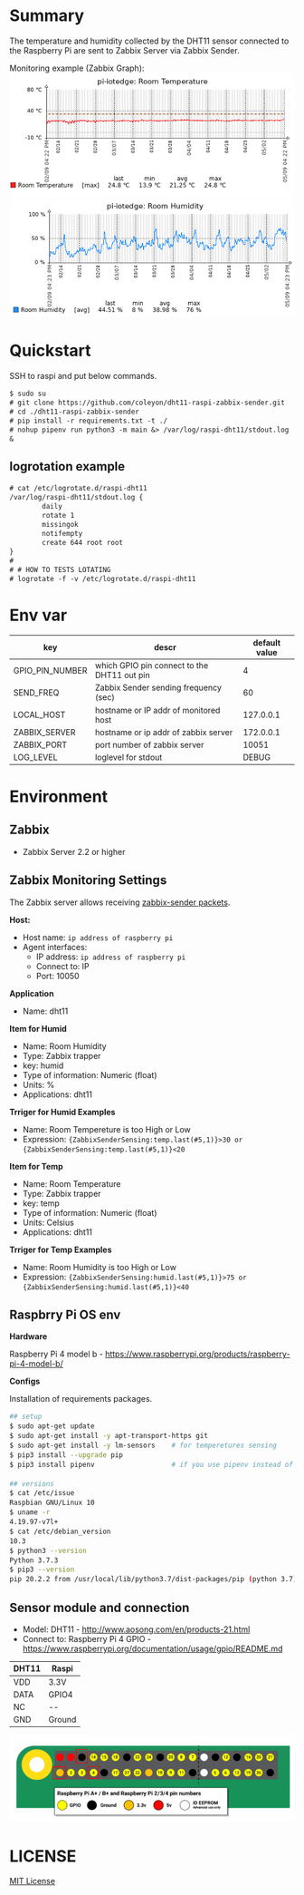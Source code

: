 # Summary

The temperature and humidity collected by the DHT11 sensor connected to the Raspberry Pi are sent to Zabbix Server via Zabbix Sender.

Monitoring example (Zabbix Graph):
![](./readme_images/2021-05-09-16-19-59.png)
![](./readme_images/2021-05-09-16-20-18.png)

# Quickstart

SSH to raspi and put below commands.

```
$ sudo su
# git clone https://github.com/coleyon/dht11-raspi-zabbix-sender.git
# cd ./dht11-raspi-zabbix-sender
# pip install -r requirements.txt -t ./
# nohup pipenv run python3 -m main &> /var/log/raspi-dht11/stdout.log &
```

## logrotation example

```
# cat /etc/logrotate.d/raspi-dht11
/var/log/raspi-dht11/stdout.log {
        daily
        rotate 1
        missingok
        notifempty
        create 644 root root
}
# 
# # HOW TO TESTS LOTATING
# logrotate -f -v /etc/logrotate.d/raspi-dht11
```

# Env var

| key             | descr                                       | default value |
| --------------- | ------------------------------------------- | ------------- |
| GPIO_PIN_NUMBER | which GPIO pin connect to the DHT11 out pin | 4             |
| SEND_FREQ       | Zabbix Sender sending frequency (sec)       | 60            |
| LOCAL_HOST      | hostname or IP addr of monitored host       | 127.0.0.1     |
| ZABBIX_SERVER   | hostname or ip addr of zabbix server        | 172.0.0.1     |
| ZABBIX_PORT     | port number of zabbix server                | 10051         |
| LOG_LEVEL       | loglevel for stdout                         | DEBUG         |


# Environment

## Zabbix

* Zabbix Server 2.2 or higher

## Zabbix Monitoring Settings

The Zabbix server allows receiving [zabbix-sender packets](https://www.zabbix.com/documentation/2.2/jp/manual/concepts/sender).

**Host:**

* Host name: `ip address of raspberry pi`
* Agent interfaces:
  * IP address: `ip address of raspberry pi`
  * Connect to: IP
  * Port: 10050

**Application**

* Name: dht11

**Item for Humid**

* Name: Room Humidity
* Type: Zabbix trapper
* key: humid
* Type of information: Numeric (float)
* Units: %
* Applications: dht11

**Trriger for Humid Examples**

* Name: Room Tempereture is too High or Low
* Expression: `{ZabbixSenderSensing:temp.last(#5,1)}>30 or {ZabbixSenderSensing:temp.last(#5,1)}<20`

**Item for Temp**

* Name: Room Temperature
* Type: Zabbix trapper
* key: temp
* Type of information: Numeric (float)
* Units: Celsius
* Applications: dht11

**Trriger for Temp Examples**

* Name: Room Humidity is too High or Low
* Expression: `{ZabbixSenderSensing:humid.last(#5,1)}>75 or {ZabbixSenderSensing:humid.last(#5,1)}<40`

## Raspbrry Pi OS env

**Hardware**

Raspberry Pi 4 model b - https://www.raspberrypi.org/products/raspberry-pi-4-model-b/

**Configs**

Installation of requirements packages.

```bash
## setup
$ sudo apt-get update
$ sudo apt-get install -y apt-transport-https git
$ sudo apt-get install -y lm-sensors    # for temperetures sensing
$ pip3 install --upgrade pip
$ pip3 install pipenv                   # if you use pipenv instead of pip

## versions
$ cat /etc/issue
Raspbian GNU/Linux 10
$ uname -r
4.19.97-v7l+
$ cat /etc/debian_version 
10.3
$ python3 --version
Python 3.7.3
$ pip3 --version
pip 20.2.2 from /usr/local/lib/python3.7/dist-packages/pip (python 3.7)
```


## Sensor module and connection

* Model: DHT11 - http://www.aosong.com/en/products-21.html
* Connect to: Raspberry Pi 4 GPIO - https://www.raspberrypi.org/documentation/usage/gpio/README.md


| DHT11 | Raspi  |
| ----- | ------ |
| VDD   | 3.3V   |
| DATA  | GPIO4  |
| NC    | --     |
| GND   | Ground |

![](./readme_images/2021-05-09-16-15-14.png)

# LICENSE

[MIT License](https://github.com/coleyon/dht11-raspi-zabbix-sender/blob/main/LICENSE)